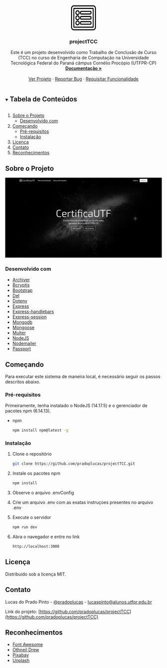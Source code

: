 <!--
*** Thanks for checking out the Best-README-Template. If you have a suggestion
*** that would make this better, please fork the repo and create a pull request
*** or simply open an issue with the tag "enhancement".
*** Thanks again! Now go create something AMAZING! :D
***
***
***
*** To avoid retyping too much info. Do a search and replace for the following:
*** pradoplucas, projectTCC, pradoplucas, lucaspinto@alunos.utfpr.edu.br, projectTCC, project_description
-->

<!-- PROJECT SHIELDS -->
<!--
*** I'm using markdown "reference style" links for readability.
*** Reference links are enclosed in brackets [ ] instead of parentheses ( ).
*** See the bottom of this document for the declaration of the reference variables
*** for contributors-url, forks-url, etc. This is an optional, concise syntax you may use.
*** https://www.markdownguide.org/basic-syntax/#reference-style-links
-->

<!-- PROJECT LOGO -->
<br />
<p align="center">
  <a href="https://github.com/pradoplucas/projectTCC">
    <img src="static/assets/images/logo/logo.png" alt="Logo" width="80" height="80">
  </a>

  <h3 align="center">projectTCC</h3>

  <p align="center">
    Este é um projeto desenvolvido como Trabalho de Conclusão de Curso (TCC) no curso de Engenharia de Computação na Universidade Tecnológica Federal do Paraná câmpus Cornélio Procópio (UTFPR-CP)
    <br />
    <a href="https://github.com/pradoplucas/projectTCC"><strong>Documentação »</strong></a>
    <br />
    <br />
    <a href="https://github.com/pradoplucas/projectTCC">Ver Projeto</a>
    ·
    <a href="https://github.com/pradoplucas/projectTCC/issues">Reportar Bug</a>
    ·
    <a href="https://github.com/pradoplucas/projectTCC/issues">Requisitar Funcionalidade</a>
  </p>
</p>

<!-- TABLE OF CONTENTS -->
<details open="open">
  <summary><h2 style="display: inline-block">Tabela de Conteúdos</h2></summary>
  <ol>
    <li>
      <a href="#sobre-o-projeto">Sobre o Projeto</a>
      <ul>
        <li><a href="#desenvolvido-com">Desenvolvido com</a></li>
      </ul>
    </li>
    <li>
      <a href="#começando">Começando</a>
      <ul>
        <li><a href="#pré-requisitos">Pré-requisitos</a></li>
        <li><a href="#instalação">Instalação</a></li>
      </ul>
    </li>
    <!--
    <li><a href="#usage">Usage</a></li>
    <li><a href="#roadmap">Roadmap</a></li>
    <li><a href="#contributing">Contributing</a></li>
-->
    <li><a href="#licença">Licença</a></li>
    <li><a href="#contato">Contato</a></li>
    <li><a href="#reconhecimentos">Reconhecimentos</a></li>
  </ol>
</details>

<!-- ABOUT THE PROJECT -->

## Sobre o Projeto

[![Product Name Screen Shot][product-screenshot]](https://example.com)

### Desenvolvido com

-   [Archiver](https://www.npmjs.com/package/archiver)
-   [Bcryptjs](https://www.npmjs.com/package/bcryptjs)
-   [Bootstrap](https://getbootstrap.com/)
-   [Del](https://www.npmjs.com/package/del)
-   [Dotenv](https://www.npmjs.com/package/dotenv)
-   [Express](https://www.npmjs.com/package/express)
-   [Express-handlebars](https://www.npmjs.com/package/express-handlebars)
-   [Express-session](https://www.npmjs.com/package/express-session)
-   [Mongodb](https://www.mongodb.com/)
-   [Mongoose](https://www.npmjs.com/package/mongoose)
-   [Multer](https://www.npmjs.com/package/multer)
-   [NodeJS](https://nodejs.org/en/)
-   [Nodemailer](https://www.npmjs.com/package/nodemailer)
-   [Passport](https://www.npmjs.com/package/passport)

<!-- GETTING STARTED -->

## Começando

Para executar este sistema de maneira local, é necessário seguir os passos descritos abaixo.

### Pré-requisitos

Primeiramente, tenha instalado o NodeJS (14.17.5) e o gerenciador de pacotes npm (6.14.13).

-   npm

    ```sh
    npm install npm@latest -g
    ```

### Instalação

1. Clone o repositório

    ```sh
    git clone https://github.com/pradoplucas/projectTCC.git
    ```

2. Instale os pacotes npm

    ```sh
    npm install
    ```

3. Observe o arquivo .envConfig

4. Crie um arquivo .env com as exatas instruçoes presentes no arquivo .env

5. Execute o servidor

    ```sh
    npm run dev
    ```

6. Abra o navegador e entre no link

    ```sh
    http://localhost:3000
    ```

<!-- USAGE EXAMPLES

## Uso

Use this space to show useful examples of how a project can be used. Additional screenshots, code examples and demos work well in this space. You may also link to more resources.

_For more examples, please refer to the [Documentation](https://example.com)_
 -->
<!-- ROADMAP

## Futuro

See the [open issues](https://github.com/pradoplucas/projectTCC/issues) for a list of proposed features (and known issues).
-->
<!-- CONTRIBUTING

## Contribuição

Contributions are what make the open source community such an amazing place to be learn, inspire, and create. Any contributions you make are **greatly appreciated**.

1. Fork the Project
2. Create your Feature Branch (`git checkout -b feature/AmazingFeature`)
3. Commit your Changes (`git commit -m 'Add some AmazingFeature'`)
4. Push to the Branch (`git push origin feature/AmazingFeature`)
5. Open a Pull Request
-->
<!-- LICENSE -->

## Licença

Distribuído sob a licença MIT.

<!-- CONTACT -->

## Contato

Lucas do Prado Pinto - [@pradoplucas](https://twitter.com/pradoplucas) - lucaspinto@alunos.utfpr.edu.br

Link do projeto: [https://github.com/pradoplucas/projectTCC](https://github.com/pradoplucas/projectTCC)

<!-- ACKNOWLEDGEMENTS -->

## Reconhecimentos

-   [Font Awesome](https://fontawesome.com)
-   [Othneil Drew](https://github.com/othneildrew/Best-README-Template)
-   [Pixabay](https://pixabay.com/)
-   [Unplash](https://unsplash.com/)

<!-- MARKDOWN LINKS & IMAGES -->
<!-- https://www.markdownguide.org/basic-syntax/#reference-style-links -->

[contributors-shield]: https://img.shields.io/github/contributors/pradoplucas/repo.svg?style=for-the-badge
[contributors-url]: https://github.com/pradoplucas/projectTCC/graphs/contributors
[forks-shield]: https://img.shields.io/github/forks/pradoplucas/repo.svg?style=for-the-badge
[forks-url]: https://github.com/pradoplucas/projectTCC/network/members
[stars-shield]: https://img.shields.io/github/stars/pradoplucas/repo.svg?style=for-the-badge
[stars-url]: https://github.com/pradoplucas/projectTCC/stargazers
[issues-shield]: https://img.shields.io/github/issues/pradoplucas/repo.svg?style=for-the-badge
[issues-url]: https://github.com/pradoplucas/projectTCC/issues
[license-shield]: https://img.shields.io/github/license/pradoplucas/repo.svg?style=for-the-badge
[license-url]: https://github.com/pradoplucas/projectTCC/blob/master/LICENSE.txt
[linkedin-shield]: https://img.shields.io/badge/-LinkedIn-black.svg?style=for-the-badge&logo=linkedin&colorB=555
[linkedin-url]: https://linkedin.com/in/pradoplucas
[product-screenshot]: static/assets/images/logo/index.png

